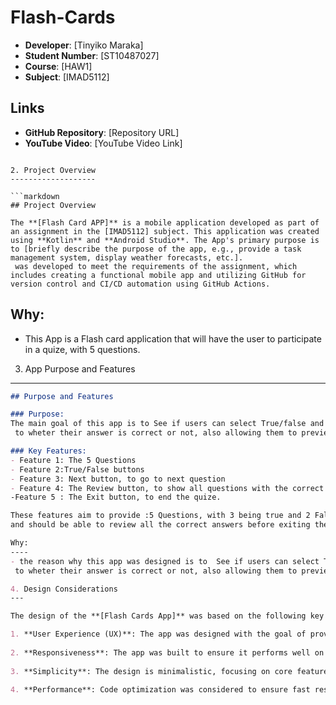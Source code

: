 # Flash-Cards
- **Developer**: [Tinyiko Maraka]
- **Student Number**: [ST10487027]
- **Course**: [HAW1]
- **Subject**: [IMAD5112]

## Links
- **GitHub Repository**: [Repository URL]
- **YouTube Video**: [YouTube Video Link]
```

2. Project Overview
-------------------

```markdown
## Project Overview

The **[Flash Card APP]** is a mobile application developed as part of an assignment in the [IMAD5112] subject. This application was created using **Kotlin** and **Android Studio**. The App's primary purpose is to [briefly describe the purpose of the app, e.g., provide a task management system, display weather forecasts, etc.].
 was developed to meet the requirements of the assignment, which includes creating a functional mobile app and utilizing GitHub for version control and CI/CD automation using GitHub Actions.
```

Why:
----
- This App is a Flash card application that will have the user to participate in a quize, with 5 questions.

3. App Purpose and Features
---------------------------

```markdown
## Purpose and Features

### Purpose:
The main goal of this app is to See if users can select True/false and get the necessary feedback with regards,
 to wheter their answer is correct or not, also allowing them to preview the right answers once they are done.

### Key Features:
- Feature 1: The 5 Questions
- Feature 2:True/False buttons
- Feature 3: Next button, to go to next question
- Feature 4: The Review button, to show all questions with the correct answers.
-Feature 5 : The Exit button, to end the quize.

These features aim to provide :5 Questions, with 3 being true and 2 False, the user should be able to choose the answe they think is correct
and should be able to review all the correct answers before exiting the app.

Why:
----
- the reason why this app was designed is to  See if users can select True/false and get the necessary feedback with regards,
 to wheter their answer is correct or not, also allowing them to preview the right answers once they are done.

4. Design Considerations
---

The design of the **[Flash Cards App]** was based on the following key considerations:

1. **User Experience (UX)**: The app was designed with the goal of providing an intuitive and easy-to-navigate user interface, ensuring a seamless user experience.
   
2. **Responsiveness**: The app was built to ensure it performs well on different screen sizes, with particular attention to device compatibility.
   
3. **Simplicity**: The design is minimalistic, focusing on core features without overwhelming the user.
   
4. **Performance**: Code optimization was considered to ensure fast response times and low battery usage.
```

